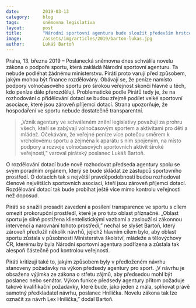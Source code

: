 ```yaml
---
date:         2019-03-13
category:     blog
tags:         sněmovna legislativa
layout:       post
title:        "Národní sportovní agentura bude sloužit především hrstce vybraných, varují Piráti"
image:        /assets/img/articles/2019/barton-lukas.jpg
author:       Lukáš Bartoň
---
```


Praha, 13. března 2019 – Poslanecká sněmovna dnes schválila novelu zákona o podpoře sportu, která zakládá Národní sportovní agenturu. Ta nebude podléhat žádnému ministerstvu. Piráti proto varují před způsobem, jakým mohou být finance rozdělovány. Obávají se, že peníze namísto podpory volnočasového sportu pro širokou veřejnost skončí hlavně u těch, kdo peníze dále přerozdělují. Problematické podle Pirátů tedy je, že na rozhodování o přidělování dotací se budou zřejmě podílet velké sportovní asociace, které jsou zároveň příjemci dotací. Strana upozorňuje, že hospodaření ve sportu nebude dostatečně transparentní. 

> „Vznik agentury ve schváleném znění legislativy považuji za prohru všech, kteří se zabývají volnočasovým sportem a aktivitami pro děti a mládež. Očekávám, že veřejné peníze více potečou směrem k vrcholovému sportu a zejména k aparátu s ním spojeným, na místo podpory a rozvoje volnočasových sportovních aktivit široké veřejnosti,” varoval pirátský poslanec Lukáš Bartoň.

O rozdělování dotací bude nově rozhodovat předseda agentury spolu se svým poradním orgánem, který se bude skládat ze zástupců sportovního prostředí. O dotacích tak s největší pravděpodobností budou rozhodovat členové největších sportovních asociací, kteří jsou zároveň příjemci dotací. Rozdělování dotací tak bude probíhat ještě více mimo kontrolu veřejnosti než doposud.

Piráti se snažili prosadit zavedení a posílení transparence ve sportu s cílem omezit prokorupční prostředí, které je pro tuto oblast příznačné. „Oblast sportu je silně postižena klientelistickými vazbami a zaslouží si zákonnou intervenci a narovnání tohoto prostředí,” nechal se slyšet Bartoň, který zároveň předložil několik návrhů, jejichž hlavním cílem bylo, aby oblast sportu zůstala v působnosti Ministerstva školství, mládeže a tělovýchovy ČR, kterému by byla Národní sportovní agentura podřízena a zůstala tak alespoň částečně pod kontrolou veřejnosti. 

Piráti kritizují také to, jakým způsobem byly v předloženém návrhu stanoveny požadavky na výkon předsedy agentury pro sport. „V návrhu je obsažena výjimka ze zákona o střetu zájmů, aby předsedou mohl být poslanec nebo senátor. Výkon funkce předsedy agentury přitom požaduje takové kvalifikační požadavky, které bude, jako jeden z mála, splňovat právě samotný předkladatel návrhu, poslanec Hnilička. Novelu zákona tak lze označit za návrh Lex Hnilička,” dodal Bartoň.

